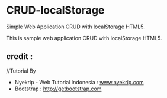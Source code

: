 # CRUD-localStorage

Simple Web Application CRUD with localStorage HTML5.

This is sample web application CRUD with localStorage HTML5.

## credit :

//Tutorial By

- Nyekrip - Web Tutorial Indonesia : www.nyekrip.com
- Bootstrap : http://getbootstrap.com
